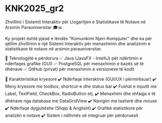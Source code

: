 # KNK2025_gr2

Zhvillimi i Sistemit Interaktiv për Llogaritjen e Statistikave të Notave në Arsimin Parauniversitar 🎓📊

Ky projekt është pjesë e lëndës "Komunikimi Njeri-Kompjuter" dhe ka për qëllim zhvillimin e një Sistemi Interaktiv për menaxhimin dhe analizimin e statistikave të notave në arsimin parauniversitar.

🔹 Teknologjitë e përdorura
✅ Java (JavaFX - IntelliJ) për ndërtimin e ndërfaqes grafike (GUI)
✅ PostgreSQL për menaxhimin e bazës së të dhënave
✅ GitHub (privat) për menaxhimin e versioneve të kodit

📌 Karakteristikat kryesore
✔️ Ndërfaqe interaktive (GUI/UX i përmirësuar)
✔️ Meny kryesore me toolbox, shortcut-e dhe status bar
✔️ Fushat e inputit me Label, TextField, CheckBox, RadioButton etj.
✔️ Menaxhimi dhe shfaqja e të dhënave nga database me DataGridView
✔️ Navigim me tastierë dhe mouse
✔️ Ndërfaqe dygjuhëshe (Shqip & Anglisht)
✔️ Grafikë statistikore për analizën e notave
✔️ Sistem i ndihmës së integruar për përdoruesit

